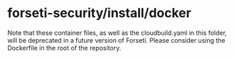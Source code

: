 # forseti-security/install/docker
Note that these container files, as well as the cloudbuild.yaml in this folder, will be deprecated in a future version of Forseti.  Please consider using the Dockerfile in the root of the repository.

